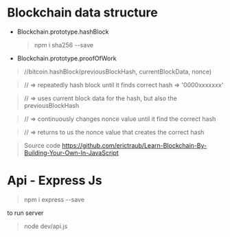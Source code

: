 # Blockchain data structure

* Blockchain.prototype.hashBlock
   > npm i sha256 --save

* Blockchain.prototype.proofOfWork
>//bitcoin.hashBlock(previousBlockHash, currentBlockData, nonce)

>// => repeatedly hash block until it finds correct hash => '0000xxxxxxx'

>// => uses current block data for the hash, but also the previousBlockHash

>// => continuously changes nonce value until it find the correct hash

>// => returns to us the nonce value that creates the correct hash

> Source code
https://github.com/erictraub/Learn-Blockchain-By-Building-Your-Own-In-JavaScript

# Api - Express Js

> npm i express --save

to run server
> node dev/api.js 
